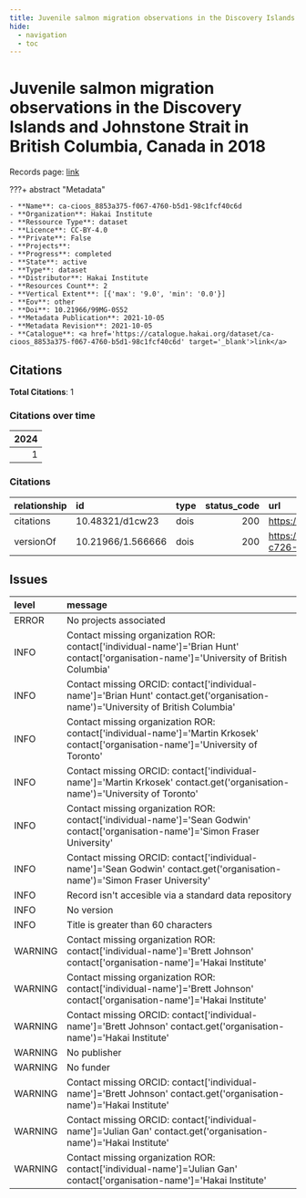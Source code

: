 ```yaml
---
title: Juvenile salmon migration observations in the Discovery Islands and Johnstone Strait in British Columbia, Canada in 2018
hide:
  - navigation
  - toc
---
```


# Juvenile salmon migration observations in the Discovery Islands and Johnstone Strait in British Columbia, Canada in 2018

Records page: <a href='https://catalogue.hakai.org/dataset/ca-cioos_8853a375-f067-4760-b5d1-98c1fcf40c6d' target='_blank'>link</a>

???+ abstract "Metadata"

    - **Name**: ca-cioos_8853a375-f067-4760-b5d1-98c1fcf40c6d 
    - **Organization**: Hakai Institute 
    - **Ressource Type**: dataset 
    - **Licence**: CC-BY-4.0 
    - **Private**: False 
    - **Projects**:  
    - **Progress**: completed 
    - **State**: active 
    - **Type**: dataset 
    - **Distributor**: Hakai Institute 
    - **Resources Count**: 2 
    - **Vertical Extent**: [{'max': '9.0', 'min': '0.0'}] 
    - **Eov**: other 
    - **Doi**: 10.21966/99MG-0S52 
    - **Metadata Publication**: 2021-10-05 
    - **Metadata Revision**: 2021-10-05 
    - **Catalogue**: <a href='https://catalogue.hakai.org/dataset/ca-cioos_8853a375-f067-4760-b5d1-98c1fcf40c6d' target='_blank'>link</a> 

<div id='map'></div>


## Citations

**Total Citations**: 1

### Citations over time

|   2024 |
|-------:|
|      1 |

### Citations

| relationship   | id                | type   |   status_code | url                                                                               |
|:---------------|:------------------|:-------|--------------:|:----------------------------------------------------------------------------------|
| citations      | 10.48321/d1cw23   | dois   |           200 | https://dmphub.uc3prd.cdlib.net/dmps/10.48321/D1CW23                              |
| versionOf      | 10.21966/1.566666 | dois   |           200 | https://catalogue.hakai.org/dataset/ca-cioos_6c449900-c726-4e9a-b241-707711e253a7 |




## Issues
| level   | message                                                                                                                                  |
|:--------|:-----------------------------------------------------------------------------------------------------------------------------------------|
| ERROR   | No projects associated                                                                                                                   |
| INFO    | Contact missing organization ROR:  contact['individual-name']='Brian Hunt' contact['organisation-name']='University of British Columbia' |
| INFO    | Contact missing ORCID: contact['individual-name']='Brian Hunt' contact.get('organisation-name')='University of British Columbia'         |
| INFO    | Contact missing organization ROR:  contact['individual-name']='Martin Krkosek' contact['organisation-name']='University of Toronto'      |
| INFO    | Contact missing ORCID: contact['individual-name']='Martin Krkosek' contact.get('organisation-name')='University of Toronto'              |
| INFO    | Contact missing organization ROR:  contact['individual-name']='Sean Godwin' contact['organisation-name']='Simon Fraser University'       |
| INFO    | Contact missing ORCID: contact['individual-name']='Sean Godwin' contact.get('organisation-name')='Simon Fraser University'               |
| INFO    | Record isn't accesible via a standard data repository                                                                                    |
| INFO    | No version                                                                                                                               |
| INFO    | Title is greater than 60 characters                                                                                                      |
| WARNING | Contact missing organization ROR:  contact['individual-name']='Brett Johnson' contact['organisation-name']='Hakai Institute'             |
| WARNING | Contact missing organization ROR:  contact['individual-name']='Brett Johnson' contact['organisation-name']='Hakai Institute'             |
| WARNING | Contact missing ORCID: contact['individual-name']='Brett Johnson' contact.get('organisation-name')='Hakai Institute'                     |
| WARNING | No publisher                                                                                                                             |
| WARNING | No funder                                                                                                                                |
| WARNING | Contact missing ORCID: contact['individual-name']='Brett Johnson' contact.get('organisation-name')='Hakai Institute'                     |
| WARNING | Contact missing ORCID: contact['individual-name']='Julian Gan' contact.get('organisation-name')='Hakai Institute'                        |
| WARNING | Contact missing organization ROR:  contact['individual-name']='Julian Gan' contact['organisation-name']='Hakai Institute'                |


<script>
   document.addEventListener("DOMContentLoaded", function() {
    var map = L.map('map').setView([51.505, -125.09], 5);
    L.tileLayer('https://tile.openstreetmap.org/{z}/{x}/{y}.png', {
        maxZoom: 19,
        attribution: '&copy; <a href="http://www.openstreetmap.org/copyright">OpenStreetMap</a>'
    }).addTo(map);
    var geojsonFeature = {
        "type": "Feature",
        "properties": {
            "name" : "Juvenile salmon migration observations in the Discovery Islands and Johnstone Strait in British Columbia, Canada in 2018"
        },
        "geometry": {'type': 'Polygon', 'coordinates': [[[-126.83607287, 50.06090487], [-125.0663222, 50.06090487], [-125.0663222, 50.65060241], [-126.83607287, 50.65060241], [-126.83607287, 50.06090487]]]}
    }
    L.geoJSON(geojsonFeature).addTo(map);
   })
</script>